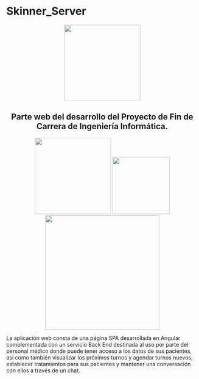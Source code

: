 # Skinner_Server
<div align=center>
  <img src="https://lh3.googleusercontent.com/proxy/eYcXU_MaSfV1sT10eLfNHm1NVLkRikNh5bcrNEdURg3K2o2bIiVvTagjaLuIxJNlyiiTv5JQ-pwSCRmCD4-2LKd61y3_VW2GLakK4bdm7QOFyNrQGo4"   width=200>
  </div>
<h2 align=center>Parte web del desarrollo del Proyecto de Fin de Carrera de Ingeniería Informática.</h2>
<div align=center>
  <img src="https://cdn.pixabay.com/photo/2015/04/23/17/41/node-js-736399_1280.png" width=200>
  <img src="https://upload.wikimedia.org/wikipedia/commons/thumb/c/cf/Angular_full_color_logo.svg/1200px-Angular_full_color_logo.svg.png" width=150>
  <img src="https://piconsulting.com.ar/wp-content/uploads/2018/08/tensorflow-logo-2-1-300x140.png" width=300>
</div>

La aplicación web consta de una página SPA desarrollada en Angular complementada con un servicio Back End destinada al uso por parte del personal médico donde puede tener acceso a los datos de sus pacientes, así como también visualizar los próximos turnos y agendar turnos nuevos, establecer tratamientos para sus pacientes y mantener una conversación con ellos a través de un chat.
